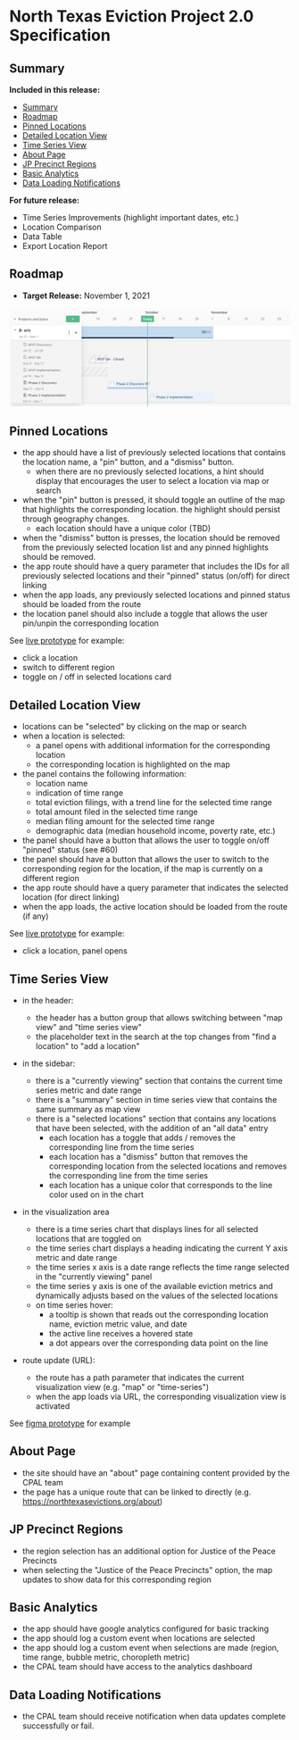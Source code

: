 # North Texas Eviction Project 2.0 Specification

## Summary

**Included in this release:**

- [Summary](#summary)
- [Roadmap](#roadmap)
- [Pinned Locations](#pinned-locations)
- [Detailed Location View](#detailed-location-view)
- [Time Series View](#time-series-view)
- [About Page](#about-page)
- [JP Precinct Regions](#jp-precinct-regions)
- [Basic Analytics](#basic-analytics)
- [Data Loading Notifications](#data-loading-notifications)

**For future release:**

- Time Series Improvements (highlight important dates, etc.)
- Location Comparison
- Data Table
- Export Location Report

## Roadmap

- **Target Release:** November 1, 2021

![](roadmap-v2.png)

## Pinned Locations

- the app should have a list of previously selected locations that contains the location name, a "pin" button, and a "dismiss" button.
  - when there are no previously selected locations, a hint should display that encourages the user to select a location via map or search
- when the "pin" button is pressed, it should toggle an outline of the map that highlights the corresponding location. the highlight should persist through geography changes.
  - each location should have a unique color (TBD)
- when the "dismiss" button is presses, the location should be removed from the previously selected location list and any pinned highlights should be removed.
- the app route should have a query parameter that includes the IDs for all previously selected locations and their "pinned" status (on/off) for direct linking
- when the app loads, any previously selected locations and pinned status should be loaded from the route
- the location panel should also include a toggle that allows the user pin/unpin the corresponding location

See [live prototype](https://deploy-preview-77--north-texas-evictions.netlify.app/) for example:

- click a location
- switch to different region
- toggle on / off in selected locations card

## Detailed Location View

- locations can be "selected" by clicking on the map or search
- when a location is selected:
  - a panel opens with additional information for the corresponding location
  - the corresponding location is highlighted on the map
- the panel contains the following information:
  - location name
  - indication of time range
  - total eviction filings, with a trend line for the selected time range
  - total amount filed in the selected time range
  - median filing amount for the selected time range
  - demographic data (median household income, poverty rate, etc.)
- the panel should have a button that allows the user to toggle on/off "pinned" status (see #60)
- the panel should have a button that allows the user to switch to the corresponding region for the location, if the map is currently on a different region
- the app route should have a query parameter that indicates the selected location (for direct linking)
- when the app loads, the active location should be loaded from the route (if any)

See [live prototype](https://deploy-preview-77--north-texas-evictions.netlify.app/) for example:

- click a location, panel opens

## Time Series View

- in the header:
  - the header has a button group that allows switching between "map view" and "time series view"
  - the placeholder text in the search at the top changes from "find a location" to "add a location"
- in the sidebar:
  - there is a "currently viewing" section that contains the current time series metric and date range
  - there is a "summary" section in time series view that contains the same summary as map view
  - there is a "selected locations" section that contains any locations that have been selected, with the addition of an "all data" entry
    - each location has a toggle that adds / removes the corresponding line from the time series
    - each location has a "dismiss" button that removes the corresponding location from the selected locations and removes the corresponding line from the time series
    - each location has a unique color that corresponds to the line color used on in the chart
- in the visualization area
  - there is a time series chart that displays lines for all selected locations that are toggled on
  - the time series chart displays a heading indicating the current Y axis metric and date range
  - the time series x axis is a date range reflects the time range selected in the "currently viewing" panel
  - the time series y axis is one of the available eviction metrics and dynamically adjusts based on the values of the selected locations
  - on time series hover:
    - a tooltip is shown that reads out the corresponding location name, eviction metric value, and date
    - the active line receives a hovered state
    - a dot appears over the corresponding data point on the line
- route update (URL):

  - the route has a path parameter that indicates the current visualization view (e.g. "map" or "time-series")
  - when the app loads via URL, the corresponding visualization view is activated

See [figma prototype](https://www.figma.com/proto/dkl0IqDVYtMFLVxIlG4vQM/Dashboard?page-id=454%3A1012&node-id=476%3A1025&viewport=307%2C48%2C1&scaling=min-zoom&starting-point-node-id=476%3A1025) for example

## About Page

- the site should have an "about" page containing content provided by the CPAL team
- the page has a unique route that can be linked to directly (e.g. https://northtexasevictions.org/about)

## JP Precinct Regions

- the region selection has an additional option for Justice of the Peace Precincts
- when selecting the "Justice of the Peace Precincts" option, the map updates to show data for this corresponding region

## Basic Analytics

- the app should have google analytics configured for basic tracking
- the app should log a custom event when locations are selected
- the app should log a custom event when selections are made (region, time range, bubble metric, choropleth metric)
- the CPAL team should have access to the analytics dashboard

## Data Loading Notifications

- the CPAL team should receive notification when data updates complete successfully or fail.
